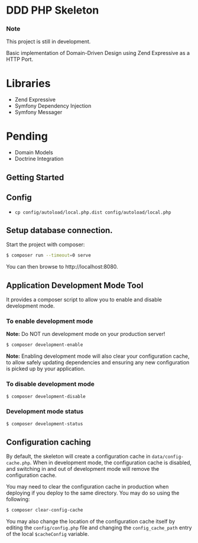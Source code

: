 # DDD PHP Skeleton

### Note
This project is still in development.

Basic implementation of Domain-Driven Design using Zend Expressive as a HTTP Port.

# Libraries
- Zend Expressive
- Symfony Dependency Injection
- Symfony Messager

# Pending
- Domain Models
- Doctrine Integration


## Getting Started

## Config
- `cp config/autoload/local.php.dist config/autoload/local.php`

## Setup database connection.

Start the project with composer:

```bash
$ composer run --timeout=0 serve
```

You can then browse to http://localhost:8080.

## Application Development Mode Tool

It provides a composer script to allow you to enable and disable development mode.

### To enable development mode

**Note:** Do NOT run development mode on your production server!

```bash
$ composer development-enable
```

**Note:** Enabling development mode will also clear your configuration cache, to
allow safely updating dependencies and ensuring any new configuration is picked
up by your application.

### To disable development mode

```bash
$ composer development-disable
```

### Development mode status

```bash
$ composer development-status
```

## Configuration caching

By default, the skeleton will create a configuration cache in
`data/config-cache.php`. When in development mode, the configuration cache is
disabled, and switching in and out of development mode will remove the
configuration cache.

You may need to clear the configuration cache in production when deploying if
you deploy to the same directory. You may do so using the following:

```bash
$ composer clear-config-cache
```

You may also change the location of the configuration cache itself by editing
the `config/config.php` file and changing the `config_cache_path` entry of the
local `$cacheConfig` variable.

